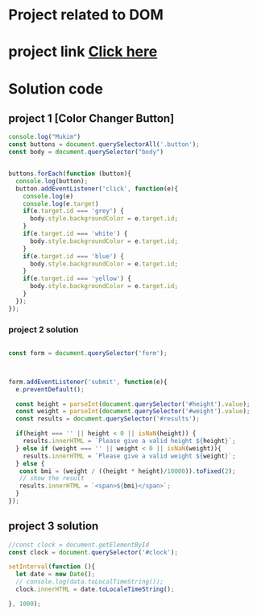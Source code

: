 # Project related to DOM
# project link [Click here](https://stackblitz.com/edit/dom-project-chaiaurcode?file=1-colorChanger%2Fchaiaurcode.js)




# Solution code

## project 1 [Color Changer Button]

```Javascript
console.log("Mukim")
const buttons = document.querySelectorAll('.button');
const body = document.querySelector("body")


buttons.forEach(function (button){
  console.log(button);
  button.addEventListener('click', function(e){
    console.log(e)
    console.log(e.target)
    if(e.target.id === 'grey') {
      body.style.backgroundColor = e.target.id;
    }
    if(e.target.id === 'white') {
      body.style.backgroundColor = e.target.id;
    }
    if(e.target.id === 'blue') {
      body.style.backgroundColor = e.target.id;
    }
    if(e.target.id === 'yellow') {
      body.style.backgroundColor = e.target.id;
    }
  });
});

```
### project  2 solution

```Javascript

const form = document.querySelector('form');



form.addEventListener('submit', function(e){
  e.preventDefault();

  const height = parseInt(document.querySelector('#height').value);
  const weight = parseInt(document.querySelector('#weight').value);
  const results = document.querySelector('#results');

  if(height === '' || height < 0 || isNaN(height)) {
    results.innerHTML = `Please give a valid height ${height}`;  
  } else if (weight === '' || weight < 0 || isNaN(weight)){
    results.innerHTML = `Please give a valid weight ${weight}`;  
  } else {
   const bmi = (weight / ((height * height)/10000)).toFixed(2);
   // show the result 
   results.innerHTML = `<span>${bmi}</span>`;
  }
});

```
## project 3 solution

```javascript
//const clock = document.getElementById
const clock = document.querySelector('#clock');

setInterval(function (){
  let date = new Date();
  // console.log(data.toLocalTimeString());
  clock.innerHTML = date.toLocaleTimeString();

}, 1000);